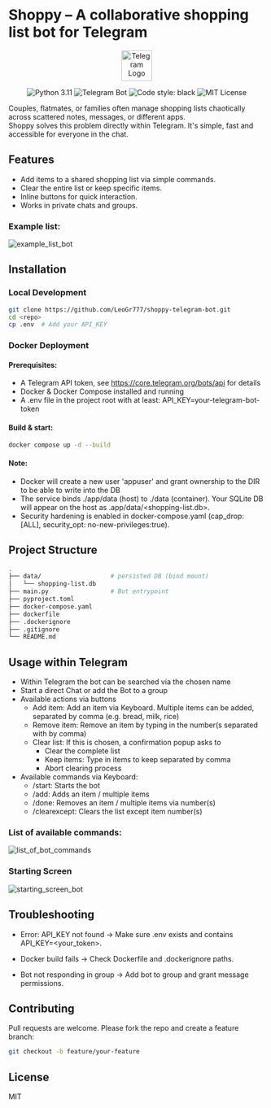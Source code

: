 # Shoppy – A collaborative shopping list bot for Telegram

<p align="center">
  <img src="https://upload.wikimedia.org/wikipedia/commons/8/82/Telegram_logo.svg" width="60" alt="Telegram Logo"/>
</p>

<p align="center">
  <img src="https://img.shields.io/badge/python-3.11-blue" alt="Python 3.11"/>
  <img src="https://img.shields.io/badge/Telegram-Bot-blue?logo=telegram" alt="Telegram Bot"/>
  <img src="https://img.shields.io/badge/code%20style-black-000000.svg" alt="Code style: black"/>
  <img src="https://img.shields.io/badge/license-MIT-green" alt="MIT License"/>
</p>

Couples, flatmates, or families often manage shopping lists chaotically across scattered notes, messages, or different apps.  
Shoppy solves this problem directly within Telegram. It's simple, fast and accessible for everyone in the chat.
   
## Features
- Add items to a shared shopping list via simple commands.
- Clear the entire list or keep specific items.
- Inline buttons for quick interaction.
- Works in private chats and groups.

### Example list:
![example_list_bot](https://i.postimg.cc/MTB5ZGXF/photo-2025-09-04-18-39-40.jpg)

## Installation

### Local Development

```bash
git clone https://github.com/LeoGr777/shoppy-telegram-bot.git
cd <repo>
cp .env  # Add your API_KEY
```

### Docker Deployment

#### Prerequisites:

- A Telegram API token, see https://core.telegram.org/bots/api for details
- Docker & Docker Compose installed and running
- A .env file in the project root with at least:
    API_KEY=your-telegram-bot-token

#### Build & start:
```bash
docker compose up -d --build
```

#### Note:
- Docker will create a new user 'appuser' and grant ownership to the DIR to be able to write into the DB 
- The service binds ./app/data (host) to ./data (container). Your SQLite DB will appear on the host as .app/data/<shopping-list.db>.
- Security hardening is enabled in docker-compose.yaml (cap_drop: [ALL], security_opt: no-new-privileges:true).

## Project Structure
```bash
.
├── data/                   # persisted DB (bind mount)
│   └── shopping-list.db    
├── main.py                 # Bot entrypoint
├── pyproject.toml          
├── docker-compose.yaml     
├── dockerfile              
├── .dockerignore
├── .gitignore
└── README.md
```
## Usage within Telegram
- Within Telegram the bot can be searched via the chosen name
- Start a direct Chat or add the Bot to a group
- Available actions via buttons
  - Add item: Add an item via Keyboard. Multiple items can be added, separated by comma (e.g. bread, milk, rice)
  - Remove item: Remove an item by typing in the number(s separated with by comma)
  - Clear list: If this is chosen, a confirmation popup asks to 
    - Clear the complete list
    - Keep items: Type in items to keep separated by comma
    - Abort clearing process
- Available commands via Keyboard:
  - /start: Starts the bot
  - /add: Adds an item / multiple items
  - /done: Removes an item / multiple items via number(s)
  - /clearexcept: Clears the list except item number(s) 

### List of available commands:

![list_of_bot_commands](https://i.postimg.cc/Qx0hX82m/photo-2025-09-04-18-07-51.jpg)

### Starting Screen

![starting_screen_bot](https://i.postimg.cc/FFDmgFTS/photo-2025-09-04-18-07-49.jpg)

## Troubleshooting
- Error: API_KEY not found → Make sure .env exists and contains API_KEY=<your_token>.

- Docker build fails → Check Dockerfile and .dockerignore paths.

- Bot not responding in group → Add bot to group and grant message permissions.

## Contributing
Pull requests are welcome.
Please fork the repo and create a feature branch:

```bash
git checkout -b feature/your-feature
```

## License
MIT